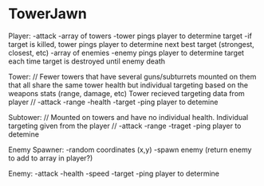 # TowerJawn

Player:
-attack
-array of towers
    -tower pings player to determine target
    -if target is killed, tower pings player to determine next best target (strongest, closest, etc)
-array of enemies
    -enemy pings player to determine target each time target is destroyed until enemy death

Tower:
//
Fewer towers that have several guns/subturrets mounted on them that all share the same tower health but individual targeting based on the weapons stats (range, damage, etc) Tower recieved targeting data from player
//
-attack
-range
-health
-target
    -ping player to detemine

Subtower:
//
Mounted on towers and have no individual health. Individual targeting given from the player
//
-attack
-range
-traget
    -ping player to detemine


Enemy Spawner:
-random coordinates (x,y)
-spawn enemy (return enemy to add to array in player?)

Enemy:
-attack
-health
-speed
-target
    -ping player to determine